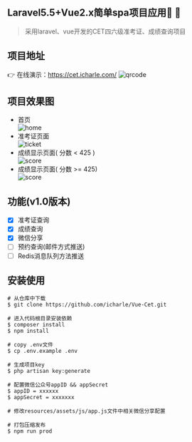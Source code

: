 ## Laravel5.5+Vue2.x简单spa项目应用:star2: :star2:

>采用laravel、vue开发的CET四六级准考证、成绩查询项目

## 项目地址

:point_right: 在线演示：https://cet.icharle.com/
![qrcode](img/qrcode.png)

## 项目效果图
* 首页  
    ![home](img/home.png)
* 准考证页面  
    ![ticket](img/ticket.png)
* 成绩显示页面( 分数 < 425 )   
    ![score](img/score1.png)
* 成绩显示页面( 分数 >= 425)  
    ![score](img/score2.png)  
    
## 功能(v1.0版本)
- [x] 准考证查询 
- [x] 成绩查询 
- [x] 微信分享 
- [ ] 预约查询(邮件方式推送) 
- [ ] Redis消息队列方法推送 
       
## 安装使用

```
# 从仓库中下载
$ git clone https://github.com/icharle/Vue-Cet.git

# 进入代码根目录安装依赖
$ composer install
$ npm install

# copy .env文件
$ cp .env.example .env

# 生成项目key
$ php artisan key:generate

# 配置微信公众号appID && appSecret
$ appID = xxxxxx
$ appSecret = xxxxxxx

# 修改resources/assets/js/app.js文件中相关微信分享配置

# 打包压缩发布
$ npm run prod
```
